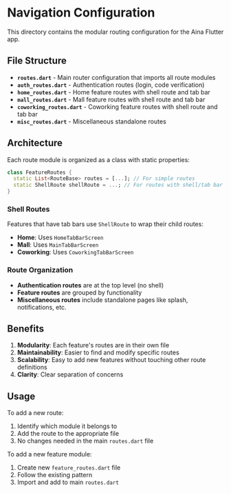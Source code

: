 # Navigation Configuration

This directory contains the modular routing configuration for the Aina Flutter app.

## File Structure

- **`routes.dart`** - Main router configuration that imports all route modules
- **`auth_routes.dart`** - Authentication routes (login, code verification)
- **`home_routes.dart`** - Home feature routes with shell route and tab bar
- **`mall_routes.dart`** - Mall feature routes with shell route and tab bar
- **`coworking_routes.dart`** - Coworking feature routes with shell route and tab bar
- **`misc_routes.dart`** - Miscellaneous standalone routes

## Architecture

Each route module is organized as a class with static properties:

```dart
class FeatureRoutes {
  static List<RouteBase> routes = [...]; // For simple routes
  static ShellRoute shellRoute = ...; // For routes with shell/tab bar
}
```

### Shell Routes

Features that have tab bars use `ShellRoute` to wrap their child routes:

- **Home**: Uses `HomeTabBarScreen` 
- **Mall**: Uses `MainTabBarScreen`
- **Coworking**: Uses `CoworkingTabBarScreen`

### Route Organization

- **Authentication routes** are at the top level (no shell)
- **Feature routes** are grouped by functionality
- **Miscellaneous routes** include standalone pages like splash, notifications, etc.

## Benefits

1. **Modularity**: Each feature's routes are in their own file
2. **Maintainability**: Easier to find and modify specific routes
3. **Scalability**: Easy to add new features without touching other route definitions
4. **Clarity**: Clear separation of concerns

## Usage

To add a new route:

1. Identify which module it belongs to
2. Add the route to the appropriate file
3. No changes needed in the main `routes.dart` file

To add a new feature module:

1. Create new `feature_routes.dart` file
2. Follow the existing pattern
3. Import and add to main `routes.dart` 